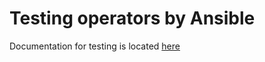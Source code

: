 # Testing operators by Ansible

Documentation for testing is located [here](https://github.com/redhat-operator-ecosystem/operator-test-playbooks/doc/upstream/users/README.md)
